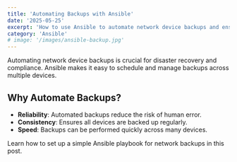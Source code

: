 ```yaml
---
title: 'Automating Backups with Ansible'
date: '2025-05-25'
excerpt: 'How to use Ansible to automate network device backups and ensure configuration safety.'
category: 'Ansible'
# image: '/images/ansible-backup.jpg'
---
```


Automating network device backups is crucial for disaster recovery and compliance. Ansible makes it easy to schedule and manage backups across multiple devices.

## Why Automate Backups?

- **Reliability**: Automated backups reduce the risk of human error.
- **Consistency**: Ensures all devices are backed up regularly.
- **Speed**: Backups can be performed quickly across many devices.

Learn how to set up a simple Ansible playbook for network backups in this post.